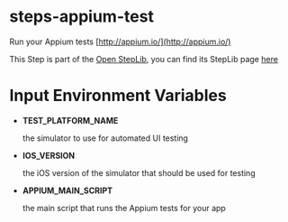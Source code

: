 steps-appium-test
========================

Run your Appium tests [http://appium.io/](http://appium.io/)

This Step is part of the [Open StepLib](http://www.steplib.com/), you can find its StepLib page [here](http://www.steplib.com/step/appium-test)

# Input Environment Variables
- **TEST_PLATFORM_NAME**

    the simulator to use for automated UI testing
- **IOS_VERSION**

	the iOS version of the simulator that should be used for testing
- **APPIUM_MAIN_SCRIPT**

	the main script that runs the Appium tests for your app